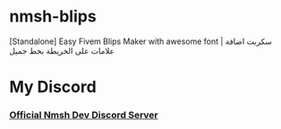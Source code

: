 # nmsh-blips
[Standalone] Easy Fivem Blips Maker with awesome font | سكربت اضافة علامات على الخريطة بخط جميل

# My Discord

### [Official Nmsh Dev Discord Server](https://discord.gg/rfEs2VvaSd)


